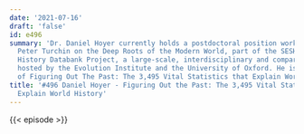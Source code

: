 ```yaml
---
date: '2021-07-16'
draft: 'false'
id: e496
summary: 'Dr. Daniel Hoyer currently holds a postdoctoral position working with Dr.
  Peter Turchin on the Deep Roots of the Modern World, part of the SESHAT: Global
  History Databank Project, a large-scale, interdisciplinary and comparative project
  hosted by the Evolution Institute and the University of Oxford. He is the author
  of Figuring Out The Past: The 3,495 Vital Statistics that Explain World History.'
title: '#496 Daniel Hoyer - Figuring Out the Past: The 3,495 Vital Statistics that
  Explain World History'
---
```

{{< episode >}}
